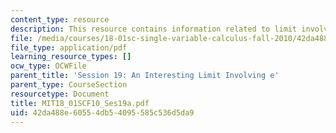 ```yaml
---
content_type: resource
description: This resource contains information related to limit involving e.
file: /media/courses/18-01sc-single-variable-calculus-fall-2010/42da488e60554db54095585c536d5da9_MIT18_01SCF10_Ses19a.pdf
file_type: application/pdf
learning_resource_types: []
ocw_type: OCWFile
parent_title: 'Session 19: An Interesting Limit Involving e'
parent_type: CourseSection
resourcetype: Document
title: MIT18_01SCF10_Ses19a.pdf
uid: 42da488e-6055-4db5-4095-585c536d5da9
---
```

